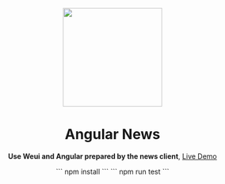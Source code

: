 <div align="center">
<p><img width="200" src="https://github.com/Wscats/news/blob/master/webroot/news/image/windiest.jpg"></p>

<h1>Angular News</h1>

<p>
  <strong>Use Weui and Angular prepared by the news client</strong>,
  <a href="https://wscats.github.io/news/news/indexTest.html#/index/list">Live Demo</a>
</p>
```
npm install
```
```
npm run test
```
